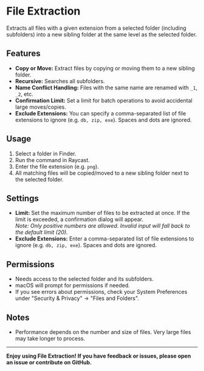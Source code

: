 # File Extraction

Extracts all files with a given extension from a selected folder (including subfolders) into a new sibling folder at the same level as the selected folder.

## Features

- **Copy or Move:** Extract files by copying or moving them to a new sibling folder.
- **Recursive:** Searches all subfolders.
- **Name Conflict Handling:** Files with the same name are renamed with `_1`, `_2`, etc.
- **Confirmation Limit:** Set a limit for batch operations to avoid accidental large moves/copies.
- **Exclude Extensions:** You can specify a comma-separated list of file extensions to ignore (e.g. `db, zip, exe`). Spaces and dots are ignored.

## Usage

1. Select a folder in Finder.
2. Run the command in Raycast.
3. Enter the file extension (e.g. `png`).
4. All matching files will be copied/moved to a new sibling folder next to the selected folder.

## Settings

- **Limit:** Set the maximum number of files to be extracted at once. If the limit is exceeded, a confirmation dialog will appear.  
  _Note: Only positive numbers are allowed. Invalid input will fall back to the default limit (20)._
- **Exclude Extensions:** Enter a comma-separated list of file extensions to ignore (e.g. `db, zip, exe`). Spaces and dots are ignored.

## Permissions

- Needs access to the selected folder and its subfolders.
- macOS will prompt for permissions if needed.
- If you see errors about permissions, check your System Preferences under "Security & Privacy" → "Files and Folders".

## Notes

- Performance depends on the number and size of files. Very large files may take longer to process.

---

**Enjoy using File Extraction! If you have feedback or issues, please open an issue or contribute on GitHub.**